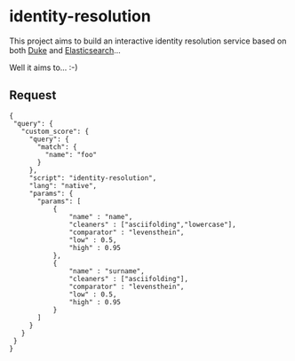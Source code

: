 identity-resolution
===================

This project aims to build an interactive identity resolution service based on both [Duke](http://code.google.com/p/duke) and [Elasticsearch](http://www.elasticsearch.org)... 

Well it aims to... :-)

## Request
 ```
{
  "query": {
    "custom_score": {
      "query": {
        "match": {
          "name": "foo"
        }
      },
      "script": "identity-resolution",
      "lang": "native",
      "params": {
        "params": [
            {
                "name" : "name",
                "cleaners" : ["asciifolding","lowercase"],
                "comparator" : "levensthein",
                "low" : 0.5,
                "high" : 0.95
            },
            {
                "name" : "surname",
                "cleaners" : ["asciifolding"],
                "comparator" : "levensthein",
                "low" : 0.5,
                "high" : 0.95
            }            
        ]
      }
    }
  }
}
```
